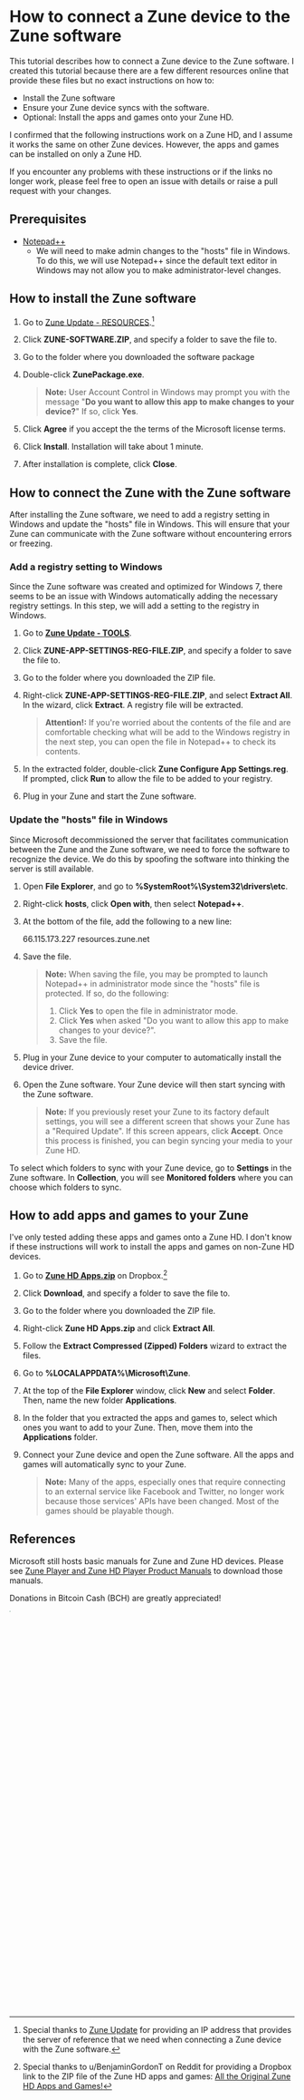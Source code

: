 # How to connect a Zune device to the Zune software
This tutorial describes how to connect a Zune device to the Zune software. I created this tutorial because there are a few different resources online that provide these files but no exact instructions on how to:
- Install the Zune software
- Ensure your Zune device syncs with the software.
- Optional: Install the apps and games onto your Zune HD. 

I confirmed that the following instructions work on a Zune HD, and I assume it works the same on other Zune devices. However, the apps and games can be installed on only a Zune HD.

If you encounter any problems with these instructions or if the links no longer work, please feel free to open an issue with details or raise a pull request with your changes.

## Prerequisites
- [Notepad++](https://notepad-plus-plus.org/)
	- We will need to make admin changes to the "hosts" file in Windows. To do this, we will use Notepad++ since the default text editor in Windows may not allow you to make administrator-level changes.

## How to install the Zune software
1. Go to [Zune Update - RESOURCES](https://www.zuneupdate.com/resources/).[^1]
2. Click **ZUNE-SOFTWARE.ZIP**, and specify a folder to save the file to.
3. Go to the folder where you downloaded the software package
4. Double-click **ZunePackage.exe**.

   > **Note:** User Account Control in Windows may prompt you with the message "**Do you want to allow this app to make changes to your device?**" If so, click **Yes**.

5. Click **Agree** if you accept the the terms of the Microsoft license terms.
6. Click **Install**. Installation will take about 1 minute.
7. After installation is complete, click **Close**.

## How to connect the Zune with the Zune software
After installing the Zune software, we need to add a registry setting in Windows and update the "hosts" file in Windows. This will ensure that your Zune can communicate with the Zune software without encountering errors or freezing.

### Add a registry setting to Windows
Since the Zune software was created and optimized for Windows 7, there seems to be an issue with Windows automatically adding the necessary registry settings. In this step, we will add a setting to the registry in Windows.
1. Go to **[Zune Update - TOOLS](https://www.zuneupdate.com/resources/tools/)**.
2. Click **ZUNE-APP-SETTINGS-REG-FILE.ZIP**, and specify a folder to save the file to.
3. Go to the folder where you downloaded the ZIP file.
4. Right-click **ZUNE-APP-SETTINGS-REG-FILE.ZIP**, and select **Extract All**. In the wizard, click **Extract**. A registry file will be extracted.

   > **Attention!:** If you're worried about the contents of the file and are comfortable checking what will be add to the Windows registry in the next step, you can open the file in Notepad++ to check its contents.

5. In the extracted folder, double-click **Zune Configure App Settings.reg**. If prompted, click **Run** to allow the file to be added to your registry.
6. Plug in your Zune and start the Zune software.

### Update the "hosts" file in Windows
Since Microsoft decommissioned the server that facilitates communication between the Zune and the Zune software, we need to force the software to recognize the device. We do this by spoofing the software into thinking the server is still available.
1. Open **File Explorer**, and go to **%SystemRoot%\System32\drivers\etc**.
2. Right-click **hosts**, click **Open with**, then select **Notepad++**.
3. At the bottom of the file, add the following to a new line: 

     66.115.173.227	resources.zune.net

4. Save the file.

   > **Note:** When saving the file, you may be prompted to launch Notepad++ in administrator mode since the "hosts" file is protected. If so, do the following:
   >	1. Click **Yes** to open the file in administrator mode.
   >	2. Click **Yes** when asked "Do you want to allow this app to make changes to your device?".
   >	3. Save the file.

5. Plug in your Zune device to your computer to automatically install the device driver.
6. Open the Zune software. Your Zune device will then start syncing with the Zune software. 

   > **Note:** If you previously reset your Zune to its factory default settings, you will see a different screen that shows your Zune has a "Required Update". If this screen appears, click **Accept**. Once this process is finished, you can begin syncing your media to your Zune HD.

To select which folders to sync with your Zune device, go to **Settings** in the Zune software. In **Collection**, you will see **Monitored folders** where you can choose which folders to sync.

## How to add apps and games to your Zune
I've only tested adding these apps and games onto a Zune HD. I don't know if these instructions will work to install the apps and games on non-Zune HD devices.
1. Go to **[Zune HD Apps.zip](https://www.dropbox.com/s/rqsifa8ukbkvybb/Zune%20HD%20Apps.zip?dl=0)** on Dropbox.[^2]
2. Click **Download**, and specify a folder to save the file to.
3. Go to the folder where you downloaded the ZIP file. 
4. Right-click **Zune HD Apps.zip** and click **Extract All**.
5. Follow the **Extract Compressed (Zipped) Folders** wizard to extract the files.
6. Go to **%LOCALAPPDATA%\Microsoft\Zune**. 
7. At the top of the **File Explorer** window, click **New** and select **Folder**. Then, name the new folder **Applications**.
8. In the folder that you extracted the apps and games to, select which ones you want to add to your Zune. Then, move them into the **Applications** folder.
9. Connect your Zune device and open the Zune software. All the apps and games will automatically sync to your Zune.

   > **Note:** Many of the apps, especially ones that require connecting to an external service like Facebook and Twitter, no longer work because those services' APIs have been changed. Most of the games should be playable though.

## References
Microsoft still hosts basic manuals for Zune and Zune HD devices. Please see [Zune Player and Zune HD Player Product Manuals](https://www.microsoft.com/en-us/download/details.aspx?id=30468) to download those manuals.

Donations in Bitcoin Cash (BCH) are greatly appreciated!

<img src="https://github.com/josh-wong/bitcoin-cash-node-on-raspberry-pi/blob/main/images/bitcoin_cash_qr_code_github_BCHN_tutorial.png?raw=true" style="zoom: 10%;" width="18%" height="18%" />

[^1]: Special thanks to [Zune Update](https://www.zuneupdate.com/) for providing an IP address that provides the server of reference that we need when connecting a Zune device with the Zune software.
[^2]: Special thanks to u/BenjaminGordonT on Reddit for providing a Dropbox link to the ZIP file of the Zune HD apps and games: [All the Original Zune HD Apps and Games!](https://www.reddit.com/r/Zune/comments/52yo3h/all_the_original_zune_hd_apps_and_games/)
